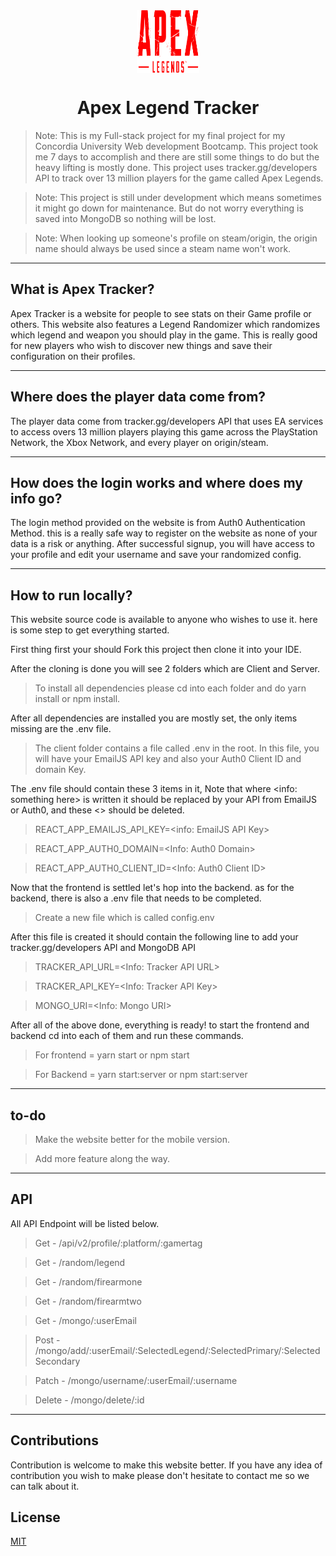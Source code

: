 <div align="center">
<img align="center" width="100" height="100" src="client/src/Media/apexlogo.svg">
<h1>Apex Legend Tracker</h1>
</div>

> Note: This is my Full-stack project for my final project for my Concordia University Web development Bootcamp. This project took me 7 days to accomplish and there are still some things to do but the heavy lifting is mostly done. This project uses tracker.gg/developers API to track over 13 million players for the game called Apex Legends.

> Note: This project is still under development which means sometimes it might go down for maintenance. But do not worry everything is saved into MongoDB so nothing will be lost.

> Note: When looking up someone's profile on steam/origin, the origin name should always be used since a steam name won't work.

---

## What is Apex Tracker?

Apex Tracker is a website for people to see stats on their Game profile or others. This website also features a Legend Randomizer which randomizes which legend and weapon you should play in the game. This is really good for new players who wish to discover new things and save their configuration on their profiles.

---

## Where does the player data come from?

The player data come from tracker.gg/developers API that uses EA services to access overs 13 million players playing this game across the PlayStation Network, the Xbox Network, and every player on origin/steam.

---

## How does the login works and where does my info go?

The login method provided on the website is from Auth0 Authentication Method. this is a really safe way to register on the website as none of your data is a risk or anything. After successful signup, you will have access to your profile and edit your username and save your randomized config.

---

## How to run locally?

This website source code is available to anyone who wishes to use it. here is some step to get everything started.

First thing first your should Fork this project then clone it into your IDE.

After the cloning is done you will see 2 folders which are Client and Server.

> To install all dependencies please cd into each folder and do yarn install or npm install.

After all dependencies are installed you are mostly set, the only items missing are the .env file.

> The client folder contains a file called .env in the root. In this file, you will have your EmailJS API key and also your Auth0 Client ID and domain Key.

The .env file should contain these 3 items in it, Note that where <info: something here> is written it should be replaced by your API from EmailJS or Auth0, and these <> should be deleted.

> REACT_APP_EMAILJS_API_KEY=<info: EmailJS API Key>

> REACT_APP_AUTH0_DOMAIN=<Info: Auth0 Domain>

> REACT_APP_AUTH0_CLIENT_ID=<Info: Auth0 Client ID>

Now that the frontend is settled let's hop into the backend. as for the backend, there is also a .env file that needs to be completed.

> Create a new file which is called config.env

After this file is created it should contain the following line to add your tracker.gg/developers API and MongoDB API

> TRACKER_API_URL=<Info: Tracker API URL>

> TRACKER_API_KEY=<Info: Tracker API Key>

> MONGO_URI=<Info: Mongo URI>

After all of the above done, everything is ready! to start the frontend and backend cd into each of them and run these commands.

> For frontend = yarn start or npm start

> For Backend = yarn start:server or npm start:server

---

## to-do

> Make the website better for the mobile version.

> Add more feature along the way.

---

## API

All API Endpoint will be listed below.

> Get - /api/v2/profile/:platform/:gamertag

> Get - /random/legend

> Get - /random/firearmone

> Get - /random/firearmtwo

> Get - /mongo/:userEmail

> Post - /mongo/add/:userEmail/:SelectedLegend/:SelectedPrimary/:SelectedSecondary

> Patch - /mongo/username/:userEmail/:username

> Delete - /mongo/delete/:id

---

## Contributions

Contribution is welcome to make this website better. If you have any idea of contribution you wish to make please don't hesitate to contact me so we can talk about it.

## License

[MIT](https://choosealicense.com/licenses/mit/)
